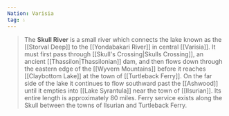 ```yaml
---
Nation: Varisia
tag: 💧
---
```

> The **Skull River** is a small river which connects the lake known as the [[Storval Deep]] to the [[Yondabakari River]] in central [[Varisia]]. It must first pass through [[Skull's Crossing|Skulls Crossing]], an ancient [[Thassilon|Thassilonian]] dam, and then flows down through the eastern edge of the [[Wyvern Mountains]] before it reaches [[Claybottom Lake]] at the town of [[Turtleback Ferry]]. On the far side of the lake it continues to flow southward past the [[Ashwood]] until it empties into [[Lake Syrantula]] near the town of [[Ilsurian]]. Its entire length is approximately 80 miles.
> Ferry service exists along the Skull between the towns of Ilsurian and Turtleback Ferry.









